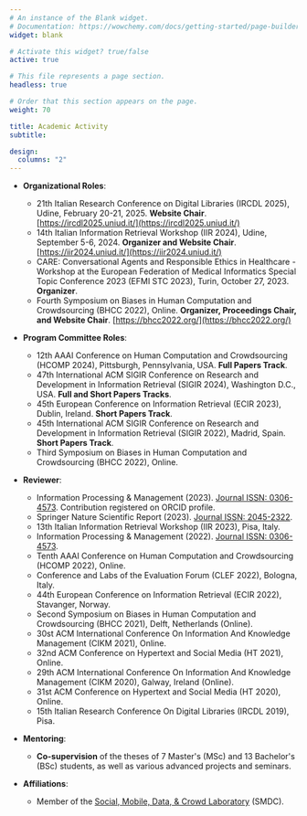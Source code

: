 ```yaml
---
# An instance of the Blank widget.
# Documentation: https://wowchemy.com/docs/getting-started/page-builder/
widget: blank

# Activate this widget? true/false
active: true

# This file represents a page section.
headless: true

# Order that this section appears on the page.
weight: 70

title: Academic Activity
subtitle:

design:
  columns: "2"
---
```

- **Organizational Roles**:
  - 21th Italian Research Conference on Digital Libraries (IRCDL 2025), Udine, February 20-21, 2025. <b>Website Chair</b>. [https://ircdl2025.uniud.it/](https://ircdl2025.uniud.it/)
  - 14th Italian Information Retrieval Workshop (IIR 2024), Udine, September 5-6, 2024. <b>Organizer and Website Chair</b>. [https://iir2024.uniud.it/](https://iir2024.uniud.it/)
  - CARE: Conversational Agents and Responsible Ethics in Healthcare - Workshop at the European Federation of Medical Informatics Special Topic Conference 2023 (EFMI STC 2023), Turin, October 27, 2023. <b>Organizer</b>. 
  - Fourth Symposium on Biases in Human Computation and Crowdsourcing (BHCC 2022), Online. <b>Organizer, Proceedings Chair, and Website Chair</b>. [https://bhcc2022.org/](https://bhcc2022.org/)

- **Program Committee Roles**:
  - 12th AAAI Conference on Human Computation and Crowdsourcing (HCOMP 2024), Pittsburgh, Pennsylvania, USA. <b>Full Papers Track</b>.
  - 47th International ACM SIGIR Conference on Research and Development in Information Retrieval (SIGIR 2024), Washington D.C., USA. <b>Full and Short Papers Tracks</b>.
  - 45th European Conference on Information Retrieval (ECIR 2023), Dublin, Ireland. <b>Short Papers Track</b>.
  - 45th International ACM SIGIR Conference on Research and Development in Information Retrieval (SIGIR 2022), Madrid, Spain. <b>Short Papers Track</b>.
  - Third Symposium on Biases in Human Computation and Crowdsourcing (BHCC 2022), Online.

- **Reviewer**:
  - Information Processing & Management (2023). [Journal ISSN: 0306-4573](https://portal.issn.org/resource/ISSN/0306-4573). Contribution registered on ORCID profile.
  - Springer Nature Scientific Report (2023). [Journal ISSN: 2045-2322](https://portal.issn.org/resource/ISSN/2045-2322).
  - 13th Italian Information Retrieval Workshop (IIR 2023), Pisa, Italy.
  - Information Processing & Management (2022). [Journal ISSN: 0306-4573](https://portal.issn.org/resource/ISSN/0306-4573).
  - Tenth AAAI Conference on Human Computation and Crowdsourcing (HCOMP 2022), Online.
  - Conference and Labs of the Evaluation Forum (CLEF 2022), Bologna, Italy.
  - 44th European Conference on Information Retrieval (ECIR 2022), Stavanger, Norway.
  - Second Symposium on Biases in Human Computation and Crowdsourcing (BHCC 2021), Delft, Netherlands (Online).
  - 30st ACM International Conference On Information And Knowledge Management (CIKM 2021), Online.
  - 32nd ACM Conference on Hypertext and Social Media (HT 2021), Online.
  - 29th ACM International Conference On Information And Knowledge Management (CIKM 2020), Galway, Ireland (Online).
  - 31st ACM Conference on Hypertext and Social Media (HT 2020), Online.
  - 15th Italian Research Conference On Digital Libraries (IRCDL 2019), Pisa.

- **Mentoring**:
  - <b>Co-supervision</b> of the theses of 7 Master's (MSc) and 13 Bachelor's (BSc) students, as well as various advanced projects and seminars.

- **Affiliations**:
  - Member of the [Social, Mobile, Data, & Crowd Laboratory](https://smdc.uniud.it/smdc/en/members/) (SMDC).
     

